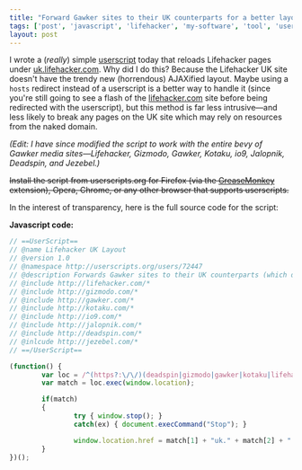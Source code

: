 ```yaml
---
title: "Forward Gawker sites to their UK counterparts for a better layout"
tags: ['post', 'javascript', 'lifehacker', 'my-software', 'tool', 'userscript']
layout: post
---
```


I wrote a (*really*) simple [userscript](http://greasyfork.org) today
that reloads Lifehacker pages under
[uk.lifehacker.com](http://uk.lifehacker.com). Why did I do this?
Because the Lifehacker UK site doesn't have the trendy new (horrendous)
AJAXified layout. Maybe using a `hosts` redirect instead of a userscript
is a better way to handle it (since you're still going to see a flash of
the [lifehacker.com](http://lifehacker.com) site before being redirected
with the userscript), but this method is far less intrusive—and less
likely to break any pages on the UK site which may rely on resources
from the naked domain.<!--more-->

*(Edit: I have since modified the script to work with the entire bevy of
Gawker media sites—Lifehacker, Gizmodo, Gawker, Kotaku, io9, Jalopnik,
Deadspin, and Jezebel.)*

~~Install the script from userscripts.org</a> for Firefox (via the
[GreaseMonkey](https://addons.mozilla.org/en-US/firefox/addon/greasemonkey/)
extension), Opera, Chrome, or any other browser that supports
userscripts.~~

In the interest of transparency, here is the full source code for the
script:

**Javascript code:**

```js
// ==UserScript==
// @name Lifehacker UK Layout
// @version 1.0
// @namespace http://userscripts.org/users/72447
// @description Forwards Gawker sites to their UK counterparts (which don't have the horrendous AJAX layout).
// @include http://lifehacker.com/*
// @include http://gizmodo.com/*
// @include http://gawker.com/*
// @include http://kotaku.com/*
// @include http://io9.com/*
// @include http://jalopnik.com/*
// @include http://deadspin.com/*
// @inlcude http://jezebel.com/*
// ==/UserScript==

(function() {
		var loc = /^(https?:\/\/)(deadspin|gizmodo|gawker|kotaku|lifehacker|jezebel|io9|jalopnik)\.com(.+)$/i;
		var match = loc.exec(window.location);

		if(match)
		{
				try { window.stop(); }
				catch(ex) { document.execCommand("Stop"); }

				window.location.href = match[1] + "uk." + match[2] + ".com" + match[3];
		}
})();
```
